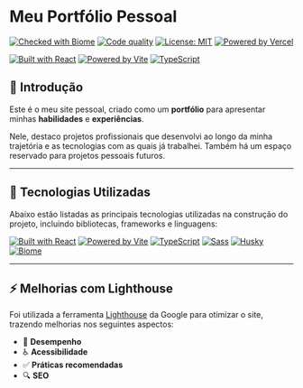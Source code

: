 # Meu Portfólio Pessoal

[![Checked with Biome](https://img.shields.io/badge/Checked_with-Biome-60a5fa?style=flat&logo=biome)](https://biomejs.dev)
[![Code quality](https://github.com/nasa/openmct/workflows/CodeQL/badge.svg)](https://github.com/AlexdeJesusFS/portfolio/actions/workflows/code-quality.yaml)
[![License: MIT](https://img.shields.io/badge/License-MIT-yellow.svg)](https://opensource.org/licenses/MIT)
[![Powered by Vercel](https://img.shields.io/badge/Powered%20by-Vercel-black?style=flat&logo=vercel)](https://vercel.com)

[![Built with React](https://img.shields.io/badge/Built_with-React-61DAFB?style=flat&logo=react)](https://react.dev/)
[![Powered by Vite](https://img.shields.io/badge/Powered_by-Vite-646CFF?style=flat&logo=vite)](https://vitejs.dev/)
[![TypeScript](https://img.shields.io/badge/TypeScript-000000?style=flat&logo=typescript)](https://www.typescriptlang.org/)

## 📌 Introdução

Este é o meu site pessoal, criado como um **portfólio** para apresentar minhas **habilidades** e **experiências**.

Nele, destaco projetos profissionais que desenvolvi ao longo da minha trajetória e as tecnologias com as quais já trabalhei.
Também há um espaço reservado para projetos pessoais futuros.

---

## 🚀 Tecnologias Utilizadas

Abaixo estão listadas as principais tecnologias utilizadas na construção do projeto, incluindo bibliotecas, frameworks e linguagens:

[![Built with React](https://img.shields.io/badge/Built_with-React-61DAFB?style=flat&logo=react)](https://react.dev/)
[![Powered by Vite](https://img.shields.io/badge/Powered_by-Vite-646CFF?style=flat&logo=vite)](https://vitejs.dev/)
[![TypeScript](https://img.shields.io/badge/TypeScript-000000?style=flat&logo=typescript)](https://www.typescriptlang.org/)
[![Sass](https://img.shields.io/badge/Sass-000000?style=flat&logo=sass)](https://sass-lang.com/)
[![Husky](https://img.shields.io/badge/Husky-🐶-blue?style=flat)](https://typicode.github.io/husky/#/)
[![Biome](https://img.shields.io/badge/Checked_with-Biome-60a5fa?style=flat&logo=biome)](https://biomejs.dev/)

---

## ⚡ Melhorias com Lighthouse

Foi utilizada a ferramenta [Lighthouse](https://developer.chrome.com/docs/lighthouse/overview?hl=pt-br) da Google para otimizar o site, trazendo melhorias nos seguintes aspectos:

- 🚀 **Desempenho**
- ♿ **Acessibilidade**
- ✅ **Práticas recomendadas**
- 🔍 **SEO**
